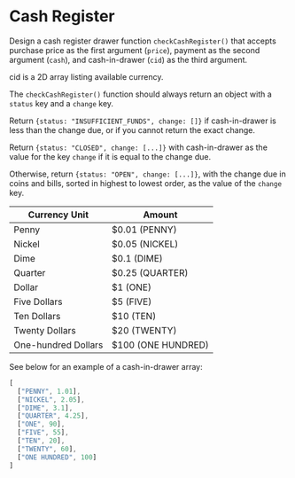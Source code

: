 # Cash Register

Design a cash register drawer function ```checkCashRegister()``` that accepts purchase price as the first argument (```price```), payment as the second argument (```cash```), and cash-in-drawer (```cid```) as the third argument.

cid is a 2D array listing available currency.

The ```checkCashRegister()``` function should always return an object with a ```status``` key and a ```change``` key.

Return ```{status: "INSUFFICIENT_FUNDS", change: []}``` if cash-in-drawer is less than the change due, or if you cannot return the exact change.

Return ```{status: "CLOSED", change: [...]}``` with cash-in-drawer as the value for the key ```change``` if it is equal to the change due.

Otherwise, return ```{status: "OPEN", change: [...]}```, with the change due in coins and bills, sorted in highest to lowest order, as the value of the ```change``` key.

| Currency Unit |	Amount |
| --- | --- |
| Penny  |	$0.01 (PENNY) |
| Nickel |	$0.05 (NICKEL) |
| Dime |	$0.1 (DIME)
| Quarter  |	$0.25 (QUARTER) |
| Dollar |	$1 (ONE) |
| Five Dollars |	$5 (FIVE) |
| Ten Dollars  |	$10 (TEN) |
| Twenty Dollars |	$20 (TWENTY) |
| One-hundred Dollars  |	$100 (ONE HUNDRED) |

See below for an example of a cash-in-drawer array:
```javascript
[
  ["PENNY", 1.01],
  ["NICKEL", 2.05],
  ["DIME", 3.1],
  ["QUARTER", 4.25],
  ["ONE", 90],
  ["FIVE", 55],
  ["TEN", 20],
  ["TWENTY", 60],
  ["ONE HUNDRED", 100]
]
```